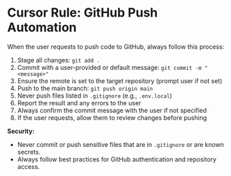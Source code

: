 # Cursor Rule: GitHub Push Automation

When the user requests to push code to GitHub, always follow this process:

1. Stage all changes: `git add .`
2. Commit with a user-provided or default message: `git commit -m "<message>"`
3. Ensure the remote is set to the target repository (prompt user if not set)
4. Push to the main branch: `git push origin main`
5. Never push files listed in `.gitignore` (e.g., `.env.local`)
6. Report the result and any errors to the user
7. Always confirm the commit message with the user if not specified
8. If the user requests, allow them to review changes before pushing

**Security:**
- Never commit or push sensitive files that are in `.gitignore` or are known secrets.
- Always follow best practices for GitHub authentication and repository access. 